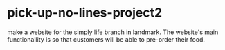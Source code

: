 # pick-up-no-lines-project2
make a website for the simply life branch in landmark. 
The website's main functionallity is so that customers will be able to pre-order their food.
